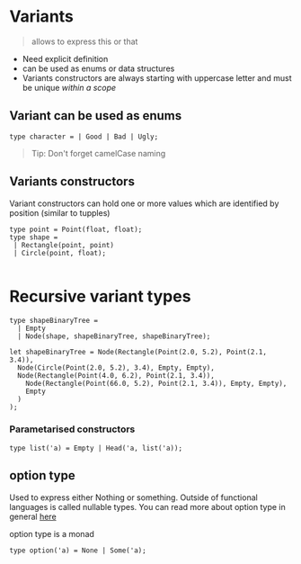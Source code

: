 # Variants

> allows to express this or that
- Need explicit definition
- can be used as enums or data structures
- Variants constructors are always starting with uppercase letter and must be unique *within a scope*


## Variant can be used as enums

`type character = | Good | Bad | Ugly;`

> Tip: Don't forget camelCase naming

## Variants constructors 

Variant constructors can hold one or more values which are identified by position (similar to tupples)

```
type point = Point(float, float);
type shape = 
 | Rectangle(point, point)
 | Circle(point, float);
 
 ```
 
# Recursive variant types

```
type shapeBinaryTree =
  | Empty
  | Node(shape, shapeBinaryTree, shapeBinaryTree);
  
let shapeBinaryTree = Node(Rectangle(Point(2.0, 5.2), Point(2.1, 3.4)),
  Node(Circle(Point(2.0, 5.2), 3.4), Empty, Empty),
  Node(Rectangle(Point(4.0, 6.2), Point(2.1, 3.4)),
    Node(Rectangle(Point(66.0, 5.2), Point(2.1, 3.4)), Empty, Empty),
    Empty
  )
);
```
 

### Parametarised constructors

`type list('a) = Empty | Head('a, list('a));`



## option type
Used to express either Nothing or something. Outside of functional languages is called nullable types.
You can read more about option type in general [here](https://en.wikipedia.org/wiki/Option_type)

option type is a monad

`type option('a) = None | Some('a);`

